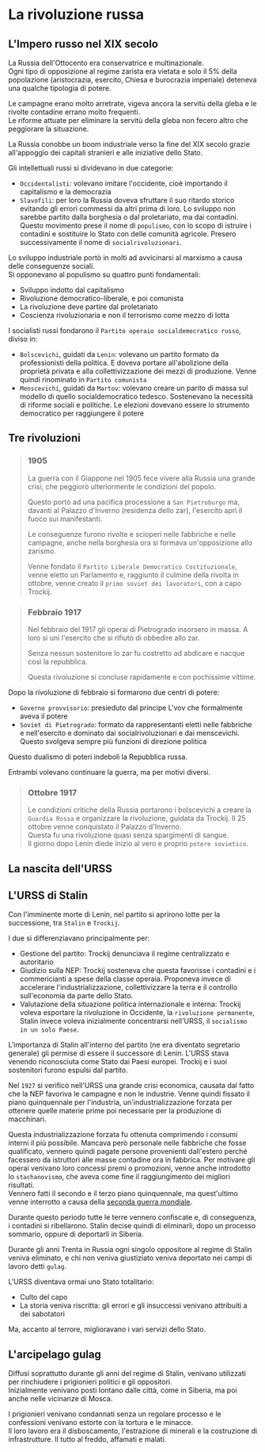 # La rivoluzione russa

## L'Impero russo nel XIX secolo

La Russia dell'Ottocento era conservatrice e multinazionale.\
Ogni tipo di opposizione al regime zarista era vietata e solo il 5% della popolazione (aristocrazia, esercito, Chiesa e burocrazia imperiale) deteneva una qualche tipologia di potere.

Le campagne erano molto arretrate, vigeva ancora la servitù della gleba e le rivolte contadine errano molto frequenti.\
Le riforme attuate per eliminare la servitù della gleba non fecero altro che peggiorare la situazione.

La Russia conobbe un boom industriale verso la fine del XIX secolo grazie all'appoggio dei capitali stranieri e alle iniziative dello Stato.

Gli intellettuali russi si dividevano in due categorie:
- `Occidentalisti`: volevano imitare l'occidente, cioè importando il capitalismo e la democrazia
- `Slavofili`: per loro la Russia doveva sfruttare il suo ritardo storico evitando gli errori commessi da altri prima di loro. Lo sviluppo non sarebbe partito dalla borghesia o dal proletariato, ma dai contadini. Questo movimento prese il nome di `populismo`, con lo scopo di istruire i contadini e sostituire lo Stato con delle comunità agricole. Presero successivamente il nome di `socialrivoluzionari`.

Lo sviluppo industriale portò in molti ad avvicinarsi al marxismo a causa delle conseguenze sociali.\
Si opponevano al populismo su quattro punti fondamentali:
- Sviluppo indotto dal capitalismo
- Rivoluzione democratico-liberale, e poi comunista
- La rivoluzione deve partire dal proletariato
- Coscienza rivoluzionaria e non il terrorismo come mezzo di lotta

I socialisti russi fondarono il `Partito operaio socialdemocratico russo`, diviso in:
- `Bolscevichi`, guidati da `Lenin`: volevano un partito formato da professionisti della politica. E doveva portare all'abolizione della proprietà privata e alla collettivizzazione dei mezzi di produzione. Venne quindi rinominato in `Partito comunista`
- `Menscevichi`, guidati da `Martov`: volevano creare un parito di massa sul modello di quello socialdemocratico tedesco. Sostenevano la necessità di riforme sociali e politiche. Le elezioni dovevano essere lo strumento democratico per raggiungere il potere

## Tre rivoluzioni

> ### 1905
>
> La guerra con il Giappone nel 1905 fece vivere alla Russia una grande crisi, che peggiorò ulteriormente le condizioni del popolo.
>
> Questo portò ad una pacifica processione a `San Pietroburgo` ma, davanti al Palazzo d'Inverno (residenza dello zar), l'esercito aprì il fuoco sui manifestanti.
>
> Le conseguenze furono rivolte e scioperi nelle fabbriche e nelle campagne, anche nella borghesia ora si formava un'opposizione allo zarismo.
>
> Venne fondato il `Partito Liberale Democratico Costituzionale`, venne eletto un Parlamento e, raggiunto il culmine della rivolta in ottobre, venne creato il `primo soviet dei lavoratori`, con a capo Trockij.

> ### Febbraio 1917
>
> Nel febbraio del 1917 gli operai di Pietrogrado insorsero in massa. A loro si unì l'esercito che si rifiutò di obbedire allo zar.
>
> Senza nessun sostenitore lo zar fu costretto ad abdicare e nacque così la repubblica.
>
> Questa rivoluzione si concluse rapidamente e con pochissime vittime.

Dopo la rivoluzione di febbraio si formarono due centri di potere:
- `Governo provvisorio`: presieduto dal principe L'vov che formalmente aveva il potere
- `Soviet di Pietrogrado`: formato da rappresentanti eletti nelle fabbriche e nell'esercito e dominato dai socialrivoluzionari e dai menscevichi. Questo svolgeva sempre più funzioni di direzione politica

Questo dualismo di poteri indebolì la Repubblica russa.

Entrambi volevano continuare la guerra, ma per motivi diversi.

> ### Ottobre 1917
> Le condizioni critiche della Russia portarono i bolscevichi a creare la `Guardia Rossa` e organizzare la rivoluzione, guidata da Trockij. Il 25 ottobre venne conquistato il Palazzo d'Inverno.\
> Questa fu una rivoluzione quasi senza spargimenti di sangue.\
> Il giorno dopo Lenin diede inizio al vero e proprio `potere sovietico`.

## La nascita dell'URSS

## L'URSS di Stalin

Con l'imminente morte di Lenin, nel partito si aprirono lotte per la successione, tra `Stalin` e `Trockij`.

I due si differenziavano principalmente per:
- Gestione del partito: Trockij denunciava il regime centralizzato e autoritario
- Giudizio sulla NEP: Trockij sosteneva che questa favorisse i contadini e i commericianti a spese della classe operaia. Proponeva invece di accelerare l'industrializzazione, collettivizzare la terra e il controllo sull'economia da parte dello Stato.
- Valutazione della situazione politica internazionale e interna: Trockij voleva esportare la rivoluzione in Occidente, la `rivoluzione permanente`, Stalin invece voleva inizialmente concentrarsi nell'URSS, il `socialismo in un solo Paese`.

L'importanza di Stalin all'interno del partito (ne era diventato segretario generale) gli permise di essere il successore di Lenin. L'URSS stava venendo riconosciuta come Stato dai Paesi europei. Trockij e i suoi sostenitori furono espulsi dal partito.

Nel `1927` si verificò nell'URSS una grande crisi economica, causata dal fatto che la NEP favoriva le campagne e non le industrie. Venne quindi fissato il piano quinquennale per l'industria, un'industrializzazione forzata per ottenere quelle materie prime poi necessarie per la produzione di macchinari.

Questa industrializzazione forzata fu ottenuta comprimendo i consumi interni il più possibile. Mancava però personale nelle fabbriche che fosse qualificato, vennero quindi pagate persone provenienti dall'estero perché facessero da istruttori alle masse contadine ora in fabbrica. Per motivare gli operai venivano loro concessi premi o promozioni, venne anche introdotto lo `stachanovismo`, che aveva come fine il raggiungimento dei migliori risultati.\
Vennero fatti il secondo e il terzo piano quinquennale, ma quest'ultimo venne interrotto a causa della [seconda guerra mondiale][seconda-guerra-mondiale].

Durante questo periodo tutte le terre vennero confiscate e, di conseguenza, i contadini si ribellarono. Stalin decise quindi di eliminarli, dopo un processo sommario, oppure di deportarli in Siberia.

Durante gli anni Trenta in Russia ogni singolo oppositore al regime di Stalin veniva eliminato, e chi non veniva giustiziato veniva deportato nei campi di lavoro detti `gulag`.

L'URSS diventava ormai uno Stato totalitario:
- Culto del capo
- La storia veniva riscritta: gli errori e gli insuccessi venivano attribuiti a dei sabotatori

Ma, accanto al terrore, miglioravano i vari servizi dello Stato.

## L'arcipelago gulag

Diffusi soprattutto durante gli anni del regime di Stalin, venivano utilizzati per rinchiudere i prigionieri politici e gli oppositori.\
Inizialmente venivano posti lontano dalle città, come in Siberia, ma poi anche nelle vicinanze di Mosca.

I prigionieri venivano condannati senza un regolare processo e le confessioni venivano estorte con la tortura e le minacce.\
Il loro lavoro era il disboscamento, l'estrazione di minerali e la costruzione di infrastrutture. Il tutto al freddo, affamati e malati.

[seconda-guerra-mondiale]: La-seconda-guerra-mondiale.md
